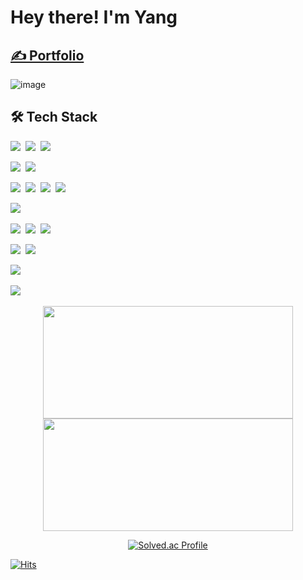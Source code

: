 # Hey there! I'm Yang

## [✍️ Portfolio](http://saekyul.site)

![image](https://github.com/YangSaekyul/YangSaekyul/assets/121498405/72a3f094-6d54-438f-9b74-aafcada7acb2)

## 🛠 Tech Stack

<img src="https://img.shields.io/badge/React-61DAFB?style=flat&logo=React&logoColor=white"/>&nbsp;
<img src="https://img.shields.io/badge/JavaScript-F7DF1E?style=flat&logo=javascript&logoColor=white"/>&nbsp;
<img src="https://img.shields.io/badge/TypeScript-3178C6?style=flat&logo=TypeScript&logoColor=white"/>&nbsp;

<img src="https://img.shields.io/badge/HTML5-E34F26?style=flat&logo=HTML5&logoColor=white"/>&nbsp;
<img src="https://img.shields.io/badge/CSS3-1572B6?style=flat&logo=CSS3&logoColor=white"/>&nbsp;

<img src="https://img.shields.io/badge/Redux-764ABC?style=flat&logo=redux&logoColor=white"/>&nbsp;
<img src="https://img.shields.io/badge/StyledComponents-DB7093?style=flat&logo=styled-components&logoColor=white"/>&nbsp;
<img src="https://img.shields.io/badge/Tailwind-38B2AC?style=flat&logo=tailwind-css&logoColor=white"/>&nbsp;
<img src="https://img.shields.io/badge/Zustand-FFD43B?style=flat&logo=zustand&logoColor=white"/>&nbsp;

<img src="https://img.shields.io/badge/Node.js-339933?style=flat&logo=node.js&logoColor=white"/>&nbsp;

<!-- <img src="https://img.shields.io/badge/Express.js-000000?style=flat&logo=express&logoColor=white"/>&nbsp;
<img src="https://img.shields.io/badge/Next.js-000000?style=flat&logo=next.js&logoColor=white"/>&nbsp; -->

<img src="https://img.shields.io/badge/Git-F05032?style=flat&logo=git&logoColor=white"/>&nbsp;
<img src="https://img.shields.io/badge/GitHub-181717?style=flat&logo=github&logoColor=white"/>&nbsp;
<img src="https://img.shields.io/badge/Figma-F24E1E?style=flat&logo=Figma&logoColor=white"/>&nbsp;

<img src="https://img.shields.io/badge/Discord-5865F2?style=flat&logo=Discord&logoColor=white"/>&nbsp;
<img src="https://img.shields.io/badge/Zoom-2D8CFF?style=flat&logo=Zoom&logoColor=white"/>&nbsp;

<img src="https://img.shields.io/badge/AWS-232F3E?style=flat&logo=Amazon-AWS&logoColor=white"/>&nbsp;

<img src="https://img.shields.io/badge/VisualStudioCode-007ACC?style=flat&logo=visual-studio-code&logoColor=white"/>&nbsp;

<p align="center">
<a href="https://github.com/YangSaekyul">
  <img width="400em" height="180em" src="https://github-readme-stats-eight-theta.vercel.app/api?username=YangSaekyul&show_icons=true&theme=algolia&include_all_commits=true&count_private=true"/>
  <img width="400em" height="180em" src="https://github-readme-stats-eight-theta.vercel.app/api/top-langs/?username=YangSaekyul&layout=compact&langs_count=8&theme=algolia"/>
</a>
</p>

<div align="center">

[![Solved.ac Profile](http://mazassumnida.wtf/api/v2/generate_badge?boj=covetsky)](https://solved.ac/covetsky/)

</div>

[![Hits](https://hits.seeyoufarm.com/api/count/incr/badge.svg?url=https%3A%2F%2Fgithub.com%2FYangSaekyul%2F&count_bg=%23F383FF&title_bg=%23A429F1&icon=&icon_color=%23E7E7E7&title=hits&edge_flat=false)](https://hits.seeyoufarm.com)
